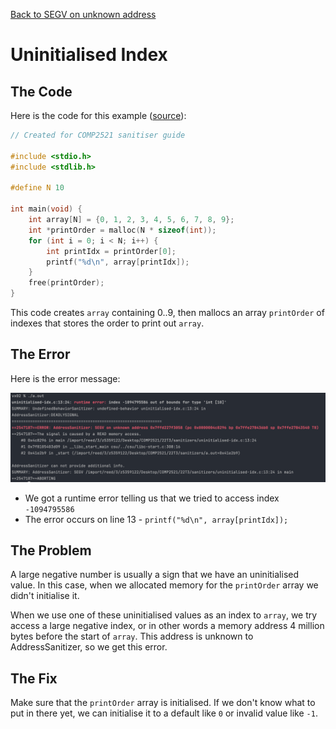 [Back to SEGV on unknown address](..)

# Uninitialised Index

## The Code

Here is the code for this example ([source](uninitialised-idx.c)):

```c
// Created for COMP2521 sanitiser guide

#include <stdio.h>
#include <stdlib.h>

#define N 10

int main(void) {
    int array[N] = {0, 1, 2, 3, 4, 5, 6, 7, 8, 9};
    int *printOrder = malloc(N * sizeof(int));
    for (int i = 0; i < N; i++) {
        int printIdx = printOrder[0];
        printf("%d\n", array[printIdx]);
    }
    free(printOrder);
}

```

This code creates `array` containing 0..9, then mallocs an array `printOrder` of indexes that stores the order to print out `array`.

## The Error

Here is the error message:

![error message](error.png)

- We got a runtime error telling us that we tried to access index `-1094795586`
- The error occurs on line 13 - `printf("%d\n", array[printIdx]);`

## The Problem

A large negative number is usually a sign that we have an uninitialised value. In this case, when we allocated memory for the `printOrder` array we didn't initialise it.

When we use one of these uninitialised values as an index to `array`, we try access a large negative index, or in other words a memory address 4 million bytes before the start of `array`. This address is unknown to AddressSanitizer, so we get this error.

## The Fix

Make sure that the `printOrder` array is initialised. If we don't know what to put in there yet, we can initialise it to a default like `0` or invalid value  like `-1`.